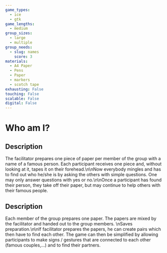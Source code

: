 ```yaml
---
game_types:
  - ice
  - gtk
game_lengths:
  - medium
group_sizes:
  - large
  - multiple
group_needs:
  - slug: names
    score: 3
materials:
  - A4 Paper
  - Pens
  - Paper
  - markers
  - scotch tape
exhausting: False
touching: False
scalable: False
digital: False
---
```

# Who am I?

## Description
The facilitator prepares one piece of paper per member of the group with a name of a famous person. Each participant receives one piece and, without looking at it, tapes it on their forehead.\n\nNow everybody mingles and has to find out who he/she is by asking the others with simple questions. One may only answer questions with yes or no.\n\nOnce a participant has found their person, they take off their paper, but may continue to help others with their famous people.

## Description
Each member of the group prepares one paper. The papers are mixed by the facilitator and handed out to the group members. \nSaves preparation.\n\nIf facilitator prepares the papers, he can create pairs which then have to find each other. The game can then be simplified by allowing participants to make signs / gestures that are connected to each other (famous couples,...) and to find their partners.
